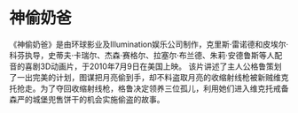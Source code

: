 # 神偷奶爸

《神偷奶爸》是由环球影业及Illumination娱乐公司制作，克里斯·雷诺德和皮埃尔·科芬执导，史蒂夫·卡瑞尔、杰森·赛格尔、拉塞尔·布兰德、朱莉·安德鲁斯等人配音的喜剧3D动画片，于2010年7月9日在美国上映。
该片讲述了主人公格鲁策划了一出完美的计划，图谋把月亮偷到手，却不料盗取月亮的收缩射线枪被新贼维克托抢走。为了夺回收缩射线枪，格鲁决定领养三位孤儿，利用她们进入维克托戒备森严的城堡兜售饼干的机会实施偷盗的故事。
